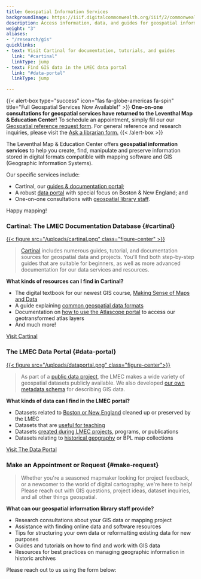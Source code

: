 ```yaml
---
title: Geospatial Information Services
backgroundImage: https://iiif.digitalcommonwealth.org/iiif/2/commonwealth:q524n558j/34,3774,14328,3856/full/0/default.jpg
description: Access information, data, and guides for geospatial information
weight: "3"
aliases:
- "/research/gis"
quicklinks:
- text: Visit Cartinal for documentation, tutorials, and guides
  link: "#cartinal"
  linkType: jump
- text: Find GIS data in the LMEC data portal
  link: "#data-portal"
  linkType: jump

---
```

{{< alert-box type="success" icon="fas fa-globe-americas fa-spin" title="Full Geospatial Services Now Available!" >}}
**One-on-one consultations for geospatial services have returned to the Leventhal Map & Education Center!** To schedule an appointment, simply fill our our [Geospatial reference request form](#make-request). For general reference and research inquiries, please visit the [Ask a librarian form.](/research/appointments)
{{< /alert-box >}}

The Leventhal Map & Education Center offers **geospatial information services** to help you create, find, manipulate and preserve information stored in digital formats compatible with mapping software and GIS (Geographic Information Systems).

Our specific services include:

* Cartinal, our [guides & documentation portal](#cartinal);
* A robust [data portal](#data-portal) with special focus on Boston & New England; and
* One-on-one consultations with [geospatial library staff](#make-request).

Happy mapping!

### Cartinal: The LMEC Documentation Database {#cartinal}

[{{< figure src="/uploads/cartinal.png" class="figure-center" >}}](https://cartinal.leventhalmap.org)

> [Cartinal](https://geoservices.leventhalmap.org/cartinal/) includes numerous guides, tutorial, and documentation sources for geospatial data and projects. You'll find both step-by-step guides that are suitable for beginners, as well as more advanced documentation for our data services and resources.

**What kinds of resources can I find in Cartinal?**

* The digital textbook for our newest GIS course, [Making Sense of Maps and Data](https://cartinal.leventhalmap.org/guides/making-sense-maps-data/)
* A guide explaining [common geospatial data formats](https://cartinal.leventhalmap.org/guides/file-formats.html)
* Documentation on [how to use the Atlascope portal](https://cartinal.leventhalmap.org/guides/atlascope-tool-guide.html) to access our geotransformed atlas layers
* And much more!

<a class="btn btn-outline-primary btn-large" href="https://cartinal.leventhalmap.org/">Visit Cartinal</a>

</details>

### The LMEC Data Portal {#data-portal}

[{{< figure src="/uploads/dataportal.png" class="figure-center">}}](https://data.leventhalmap.org)

> As part of a [public data project](https://www.leventhalmap.org/articles/introducing-our-public-data-project/), the LMEC makes a wide variety of geospatial datasets publicly available. We also developed [our own metadata schema](https://cartinal.leventhalmap.org/documentation/schema/) for describing GIS data.

**What kinds of data can I find in the LMEC portal?**

* Datasets related to [Boston or New England](https://data.leventhalmap.org/#/catalog/dkmv00o45) cleaned up or preserved by the LMEC
* Datasets that are [useful for teaching](https://data.leventhalmap.org/#/catalog/dkhm2yhrb)
* Datasets [created during LMEC projects](https://data.leventhalmap.org/#/catalog/dkgsk7g8m), programs, or publications
* Datasets relating to [historical geography](https://data.leventhalmap.org/#/catalog/dkircu2ol) or BPL map collections

<a class="btn btn-outline-primary btn-large" href="https://data.leventhalmap.org/">Visit The Data Portal</a>

### Make an Appointment or Request {#make-request}

> Whether you're a seasoned mapmaker looking for project feedback, or a newcomer to the world of digital cartography, we're here to help! Please reach out with GIS questions, project ideas, dataset inquiries, and all other things geospatial.

**What can our geospatial information library staff provide?**

* Research consultations about your GIS data or mapping project
* Assistance with finding online data and software resources
* Tips for structuring your own data or reformatting existing data for new purposes
* Guides and tutorials on how to find and work with GIS data
* Resources for best practices on managing geographic information in historic archives

Please reach out to us using the form below:

<script src="https://ask.bpl.org/1.0/widgets/17813"></script>

<div id="s-la-widget-17813"></div>